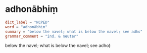 # adhonābhiṃ

``` toml
dict_label = "NCPED"
word = "adhonābhiṃ"
summary = "below the navel; what is below the navel; see adho"
grammar_comment = "ind. & neuter"
```

below the navel; what is below the navel; see adho)


